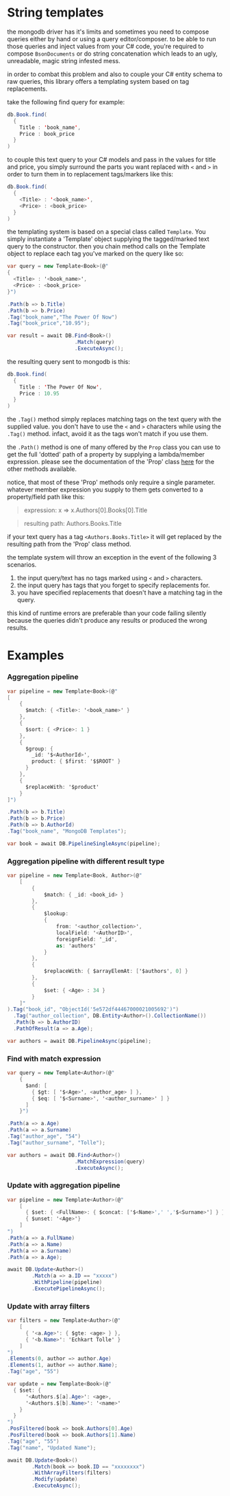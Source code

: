 # String templates
the mongodb driver has it's limits and sometimes you need to compose queries either by hand or using a query editor/composer. to be able to run those queries and inject values from your C# code, you're required to compose `BsonDocuments` or do string concatenation which leads to an ugly, unreadable, magic string infested mess.

in order to combat this problem and also to couple your C# entity schema to raw queries, this library offers a templating system based on tag replacements.

take the following find query for example:
```java
db.Book.find(
  {
    Title : 'book_name',
    Price : book_price
  }
)
```
to couple this text query to your C# models and pass in the values for title and price, you simply surround the parts you want replaced with `<` and `>` in order to turn them in to replacement tags/markers like this:

```java
db.Book.find(
  {
    <Title> : '<book_name>',
    <Price> : <book_price>
  }
)
```

the templating system is based on a special class called `Template`. You simply instantiate a 'Template' object supplying the tagged/marked text query to the constructor. then you chain method calls on the Template object to replace each tag you've marked on the query like so:

```csharp
var query = new Template<Book>(@"
{
  <Title> : '<book_name>',
  <Price> : <book_price>
}")

.Path(b => b.Title)    
.Path(b => b.Price)
.Tag("book_name","The Power Of Now")
.Tag("book_price","10.95");

var result = await DB.Find<Book>()
                      .Match(query)
                      .ExecuteAsync();
```

the resulting query sent to mongodb is this:
```java
db.Book.find(
  {
    Title : 'The Power Of Now',
    Price : 10.95
  }
)
```

the `.Tag()` method simply replaces matching tags on the text query with the supplied value. you don't have to use the `<` and `>` characters while using the `.Tag()` method. infact, avoid it as the tags won't match if you use them.

the `.Path()` method is one of many offered by the `Prop` class you can use to get the full 'dotted' path of a property by supplying a lambda/member expression. please see the documentation of the 'Prop' class [here](Extras.md#the-prop-class) for the other methods available.

notice, that most of these 'Prop' methods only require a single parameter. whatever member expression you supply to them gets converted to a property/field path like this:

> expression: x => x.Authors[0].Books[0].Title 

> resulting path: Authors.Books.Title

if your text query has a tag `<Authors.Books.Title>` it will get replaced by the resulting path from the 'Prop' class method.

the template system will throw an exception in the event of the following 3 scenarios.

1. the input query/text has no tags marked using `<` and `>` characters.
2. the input query has tags that you forget to specify replacements for.
3. you have specified replacements that doesn't have a matching tag in the query.

this kind of runtime errors are preferable than your code failing silently because the queries didn't produce any results or produced the wrong results.

# Examples

### Aggregation pipeline
```csharp
var pipeline = new Template<Book>(@"
[
    {
      $match: { <Title>: '<book_name>' }
    },
    {
      $sort: { <Price>: 1 }
    },
    {
      $group: {
        _id: '$<AuthorId>',
        product: { $first: '$$ROOT' }
      }
    },
    {
      $replaceWith: '$product'
    }
]")

.Path(b => b.Title)
.Path(b => b.Price)
.Path(b => b.AuthorId)
.Tag("book_name", "MongoDB Templates");

var book = await DB.PipelineSingleAsync(pipeline);
```

### Aggregation pipeline with different result type

```csharp
var pipeline = new Template<Book, Author>(@"
    [
        {
            $match: { _id: <book_id> }
        },
        {
            $lookup: 
            {
                from: '<author_collection>',
                localField: '<AuthorID>',
                foreignField: '_id',
                as: 'authors'
            }
        },
        {
            $replaceWith: { $arrayElemAt: ['$authors', 0] }
        },
        {
            $set: { <Age> : 34 }
        }
    ]"
).Tag("book_id", "ObjectId('5e572df44467000021005692')")
  .Tag("author_collection", DB.Entity<Author>().CollectionName())
  .Path(b => b.AuthorID)
  .PathOfResult(a => a.Age);

var authors = await DB.PipelineAsync(pipeline);
```

### Find with match expression

```csharp
var query = new Template<Author>(@"
    {
      $and: [
        { $gt: [ '$<Age>', <author_age> ] },
        { $eq: [ '$<Surname>', '<author_surname>' ] }
      ]
    }")

.Path(a => a.Age)
.Path(a => a.Surname)
.Tag("author_age", "54")
.Tag("author_surname", "Tolle");

var authors = await DB.Find<Author>()
                      .MatchExpression(query)
                      .ExecuteAsync();
```

### Update with aggregation pipeline
```csharp
var pipeline = new Template<Author>(@"
    [
      { $set: { <FullName>: { $concat: ['$<Name>',' ','$<Surname>'] } } },
      { $unset: '<Age>'}
    ]
")             
.Path(a => a.FullName)
.Path(a => a.Name)
.Path(a => a.Surname)
.Path(a => a.Age);

await DB.Update<Author>()
        .Match(a => a.ID == "xxxxx")
        .WithPipeline(pipeline)
        .ExecutePipelineAsync();
```

### Update with array filters
```csharp
var filters = new Template<Author>(@"
    [
      { '<a.Age>': { $gte: <age> } },
      { '<b.Name>': 'Echkart Tolle' }
    ]
")
.Elements(0, author => author.Age)
.Elements(1, author => author.Name);
.Tag("age", "55")        

var update = new Template<Book>(@"
  { $set: { 
      '<Authors.$[a].Age>': <age>,
      '<Authors.$[b].Name>': '<name>'
    } 
  }
")
.PosFiltered(book => book.Authors[0].Age)
.PosFiltered(book => book.Authors[1].Name)
.Tag("age", "55")
.Tag("name", "Updated Name");

await DB.Update<Book>()
        .Match(book => book.ID == "xxxxxxxx")
        .WithArrayFilters(filters)
        .Modify(update)
        .ExecuteAsync();
```